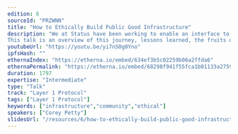```yaml
---
edition: 6
sourceId: "PRZWNN"
title: "How to Ethically Build Public Good Infrastructure"
description: "We at Status have been working to enable an interface to Web3 since our inception. We bought into the principles of this ecosystem, and have spent extraordinary effort to not compromise on those ethics while we continue to create applications that are easily accessible while also maintaining our user's rights. 
This talk is an overview of this journey, lessons learned, the fruits of this labor, why we're doubling down on this process, and why you should to."
youtubeUrl: "https://youtu.be/yi7nS0g0Yno"
ipfsHash: ""
ethernaIndex: "https://etherna.io/embed/634ef3b5c02259b06a2ffda6"
ethernaPermalink: "https://etherna.io/embed/68298f941f55fca1b01133a2759bf8ff3f343dfaba3a9e482f5999a15397745b"
duration: 1797
expertise: "Intermediate"
type: "Talk"
track: "Layer 1 Protocol"
tags: ["Layer 1 Protocol"]
keywords: ["infrastructure","community","ethical"]
speakers: ["Corey Petty"]
slidesUrl: "/resources/6/how-to-ethically-build-public-good-infrastructure.pdf"
---
```

